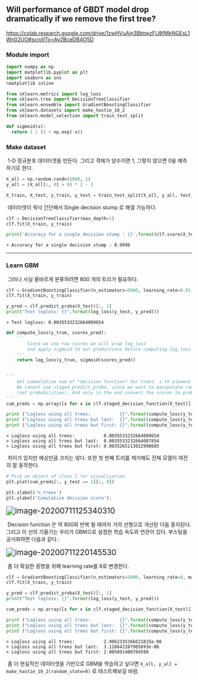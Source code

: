## Will performance of GBDT model drop dramatically if we remove the first tree?

https://colab.research.google.com/drive/1zwHVuAjn3BbtwzFU8fMkNGEsL1Wn02UO#scrollTo=Ay2BceDB4O5D



### Module import

```python
import numpy as np
import matplotlib.pyplot as plt
import seaborn as sns
%matplotlib inline

from sklearn.metrics import log_loss
from sklearn.tree import DecisionTreeClassifier
from sklearn.ensemble import GradientBoostingClassifier
from sklearn.datasets import make_hastie_10_2
from sklearn.model_selection import train_test_split

def sigmoid(x):
  return 1 / (1 + np.exp(-x))
```



### Make dataset

​	1-D 정규분포 데이터셋을 만든다. 그리고 객체가 양수이면 1, 그렇지 않으면 0을 예측하기로 한다.

```python
X_all = np.random.randn(5000, 1)
y_all = (X_all[:, 0] > 0) * 2 - 1

X_train, X_test, y_train, y_test = train_test_split(X_all, y_all, test_size=0.5, random_state=42)
```

​	데이터셋이 워낙 간단해서 Single decision stump 로 해결 가능하다.

```python
clf = DecisionTreeClassifier(max_depth=1)
clf.fit(X_train, y_train)

print('Accuracy for a single decision stump : {}'.format(clf.score(X_test, y_test)))
```

```
> Accuracy for a single decision stump : 0.9996
```



---



### Learn GBM

​	그러나 사실 올바르게 분류하려면 800 개의 트리가 필요하다.

```python
clf = GradientBoostingClassifier(n_estimators=5000, learning_rate=0.01, max_depth=3, random_state=0)
clf.fit(X_train, y_train)

y_pred = clf.predict_proba(X_test)[:, 1]
print("Test logloss: {}".format(log_loss(y_test, y_pred)))
```

```
> Test logloss: 0.0035533232664089654
```

```python
def compute_loss(y_true, scores_pred):
    '''
        Since we use raw scores we will wrap log_loss 
        and apply sigmoid to our predictions before computing log_loss itself
    '''
    return log_loss(y_true, sigmoid(scores_pred))
    

'''
    Get cummulative sum of *decision function* for trees. i-th element is a sum of trees 0...i-1.
    We cannot use staged_predict_proba, since we want to maniputate raw scores
    (not probabilities). And only in the end convert the scores to probabilities using sigmoid
'''
cum_preds = np.array([x for x in clf.staged_decision_function(X_test)])[:, :, 0] 

print ("Logloss using all trees:           {}".format(compute_loss(y_test, cum_preds[-1, :])))
print ("Logloss using all trees but last:  {}".format(compute_loss(y_test, cum_preds[-2, :])))
print ("Logloss using all trees but first: {}".format(compute_loss(y_test, cum_preds[-1, :] - cum_preds[0, :])))
```

```
> Logloss using all trees:           0.0035533232664089654
> Logloss using all trees but last:  0.0035533232664087854
> Logloss using all trees but first: 0.0035265113022998605
```

​	차이가 있지만 예상만큼 크지는 않다. 또한 첫 번째 트리를 제거해도 전체 모델이 여전히 잘 동작한다.

```python
# Pick an object of class 1 for visualisation
plt.plot(cum_preds[:, y_test == 1][:, 0])

plt.xlabel('n_trees')
plt.ylabel('Cumulative decision score');
```

<img src="../../upload/image-20200711125340310.png" alt="image-20200711125340310" style="zoom:150%;" />

​	Decision function 은 약 800회 반복 될 때까지 거의 선형으로 개선된 다음 중지된다. 그리고 이 선의 기울기는 우리가 GBM으로 설정한 학습 속도와 연관이 있다. 부스팅을 공식화하면 다음과 같다 : 

<img src="../../upload/image-20200711220145530.png" alt="image-20200711220145530" style="zoom:150%;" />

​	좀 더 확실한 증명을 위해 learning rate를 8로 변경한다.

```python
clf = GradientBoostingClassifier(n_estimators=5000, learning_rate=8, max_depth=3, random_state=0)
clf.fit(X_train, y_train)

y_pred = clf.predict_proba(X_test)[:, 1]
print("Test logloss: {}".format(log_loss(y_test, y_pred)))

cum_preds = np.array([x for x in clf.staged_decision_function(X_test)])[:, :, 0] 

print ("Logloss using all trees:           {}".format(compute_loss(y_test, cum_preds[-1, :])))
print ("Logloss using all trees but last:  {}".format(compute_loss(y_test, cum_preds[-2, :])))
print ("Logloss using all trees but first: {}".format(compute_loss(y_test, cum_preds[-1, :] - cum_preds[0, :])))
```

```
> Logloss using all trees:           2.9962335366621815e-06
> Logloss using all trees but last:  3.128642287905693e-06
> Logloss using all trees but first: 2.005891400784598
```



​	좀 더 현실적인 데이터셋을 기반으로 GBM을 학습하고 싶다면 ``X_all, y_all = make_hastie_10_2(random_state=0)`` 로 테스트해보길 바람.
